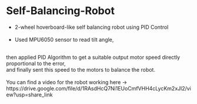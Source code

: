# Self-Balancing-Robot

- 2-wheel hoverboard-like self balancing robot using PID Control
</br></br>
- Used MPU6050 sensor to read tilt angle,
</br>
then applied PID Algorithm to get a suitable output motor speed directly proportional to the error,
</br>
and finally sent this speed to the motors to balance the robot.
</br></br>
You can find a video for the robot working here -> https://drive.google.com/file/d/1RAsdHcQ7Ni1EUoCmfVHH4cLycKm2xJl2/view?usp=share_link
